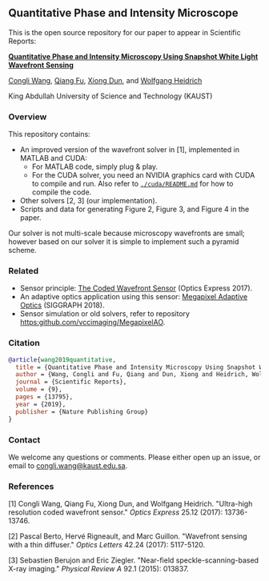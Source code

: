 ## Quantitative Phase and Intensity Microscope
This is the open source repository for our paper to appear in Scientific Reports:

[**Quantitative Phase and Intensity Microscopy Using Snapshot White Light Wavefront Sensing**](<https://vccimaging.org/Publications/Wang2019QPM/>)

[Congli Wang](https://congliwang.github.io), [Qiang Fu](http://vccimaging.org/People/fuq/), [Xiong Dun](http://vccimaging.org/People/dunx/), and [Wolfgang Heidrich](http://vccimaging.org/People/heidriw/)

King Abdullah University of Science and Technology (KAUST)

### Overview

This repository contains:

- An improved version of the wavefront solver in [1], implemented in MATLAB and CUDA:
  - For MATLAB code, simply plug & play.
  - For the CUDA solver, you need an NVIDIA graphics card with CUDA to compile and run. Also refer to [`./cuda/README.md`](./cuda/README.md) for how to compile the code.
- Other solvers [2, 3] (our implementation).
- Scripts and data for generating Figure 2, Figure 3, and Figure 4 in the paper.

Our solver is not multi-scale because microscopy wavefronts are small; however based on our solver it is simple to implement such a pyramid scheme.

### Related

- Sensor principle: [The Coded Wavefront Sensor](https://vccimaging.org/Publications/Wang2017CWS/>) (Optics Express 2017).
- An adaptive optics application using this sensor: [Megapixel Adaptive Optics](<https://vccimaging.org/Publications/Wang2018AdaptiveOptics/>) (SIGGRAPH 2018).
- Sensor simulation or old solvers, refer to repository <https:github.com/vccimaging/MegapixelAO>.


### Citation

```bibtex
@article{wang2019quantitative,
  title = {Quantitative Phase and Intensity Microscopy Using Snapshot White Light Wavefront Sensing},
  author = {Wang, Congli and Fu, Qiang and Dun, Xiong and Heidrich, Wolfgang},
  journal = {Scientific Reports},
  volume = {9},
  pages = {13795},
  year = {2019},
  publisher = {Nature Publishing Group}
}
```

### Contact

We welcome any questions or comments. Please either open up an issue, or email to congli.wang@kaust.edu.sa.

### References

[1] Congli Wang, Qiang Fu, Xiong Dun, and Wolfgang Heidrich. "Ultra-high resolution coded wavefront sensor." *Optics Express* 25.12 (2017): 13736-13746.

[2] Pascal Berto, Hervé Rigneault, and Marc Guillon. "Wavefront sensing with a thin diffuser." *Optics Letters* 42.24 (2017): 5117-5120.

[3] Sebastien Berujon and Eric Ziegler. "Near-field speckle-scanning-based X-ray imaging." *Physical Review A* 92.1 (2015): 013837.
